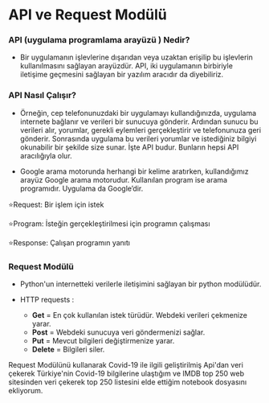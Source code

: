 # API ve Request Modülü

### API (uygulama programlama arayüzü ) Nedir?
- Bir uygulamanın işlevlerine dışarıdan veya uzaktan erişilip bu işlevlerin kullanılmasını sağlayan arayüzdür. API, iki uygulamanın birbiriyle iletişime geçmesini sağlayan bir yazılım aracıdır da diyebiliriz.

### API Nasıl Çalışır?

- Örneğin, cep telefonunuzdaki bir uygulamayı kullandığınızda, uygulama internete bağlanır ve verileri bir sunucuya gönderir. Ardından sunucu bu verileri alır, yorumlar, gerekli eylemleri gerçekleştirir ve telefonunuza geri gönderir. Sonrasında uygulama bu verileri yorumlar ve istediğiniz bilgiyi okunabilir bir şekilde size sunar. İşte API budur. Bunların hepsi API aracılığıyla olur.

- Google arama motorunda herhangi bir kelime aratırken, kullandığımız arayüz Google arama motorudur. Kullanılan program ise arama programıdır. Uygulama da Google’dir.

⭐Request: Bir işlem için istek

⭐Program: İsteğin gerçekleştirilmesi için programın çalışması

⭐Response: Çalışan programın yanıtı

### Request Modülü
- Python'un internetteki verilerle iletişimini sağlayan bir python modülüdür.

- HTTP requests :
    - **Get** = En çok kullanılan istek türüdür. Webdeki verileri çekmenize yarar.
    - **Post** = Webdeki sunucuya veri göndermenizi sağlar.
    - **Put** = Mevcut bilgileri değiştirmenize yarar.
    - **Delete** = Bilgileri siler.

Request Modülünü kullanarak Covid-19 ile ilgili geliştirilmiş Api'dan veri çekerek Türkiye'nin Covid-19 bilgilerine ulaştığım ve IMDB top 250 web sitesinden veri çekerek top 250 listesini elde ettiğim notebook dosyasını ekliyorum.
